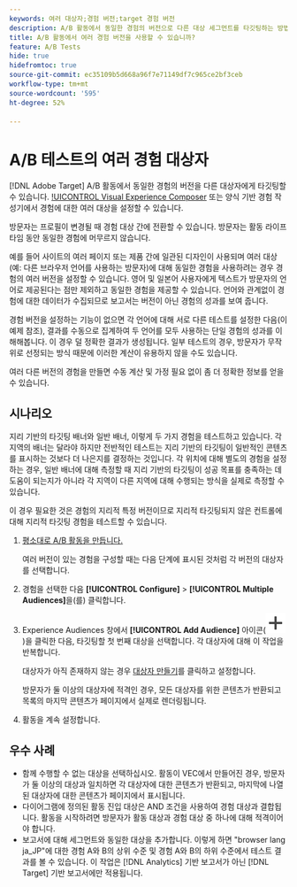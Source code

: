 ```yaml
---
keywords: 여러 대상자;경험 버전;target 경험 버전
description: A/B 활동에서 동일한 경험의 버전으로 다른 대상 세그먼트를 타깃팅하는 방법을 알아봅니다.
title: A/B 활동에서 여러 경험 버전을 사용할 수 있습니까?
feature: A/B Tests
hide: true
hidefromtoc: true
source-git-commit: ec35109b5d668a96f7e71149df7c965ce2bf3ceb
workflow-type: tm+mt
source-wordcount: '595'
ht-degree: 52%

---
```


# A/B 테스트의 여러 경험 대상자

[!DNL Adobe Target] A/B 활동에서 동일한 경험의 버전을 다른 대상자에게 타깃팅할 수 있습니다. [!UICONTROL Visual Experience Composer](VEC) 또는 양식 기반 경험 작성기에서 경험에 대한 여러 대상을 설정할 수 있습니다.

방문자는 프로필이 변경될 때 경험 대상 간에 전환할 수 있습니다. 방문자는 활동 라이프타임 동안 동일한 경험에 머무르지 않습니다.

예를 들어 사이트의 여러 페이지 또는 제품 간에 일관된 디자인이 사용되며 여러 대상(예: 다른 브라우저 언어를 사용하는 방문자)에 대해 동일한 경험을 사용하려는 경우 경험의 여러 버전을 설정할 수 있습니다. 영어 및 일본어 사용자에게 텍스트가 방문자의 언어로 제공된다는 점만 제외하고 동일한 경험을 제공할 수 있습니다. 언어와 관계없이 경험에 대한 데이터가 수집되므로 보고서는 버전이 아닌 경험의 성과를 보여 줍니다.

경험 버전을 설정하는 기능이 없으면 각 언어에 대해 서로 다른 테스트를 설정한 다음(이 예제 참조), 결과를 수동으로 집계하여 두 언어를 모두 사용하는 단일 경험의 성과를 이해해봅니다. 이 경우 덜 정확한 결과가 생성됩니다. 일부 테스트의 경우, 방문자가 무작위로 선정되는 방식 때문에 이러한 계산이 유용하지 않을 수도 있습니다.

여러 다른 버전의 경험을 만들면 수동 계산 및 가정 필요 없이 좀 더 정확한 정보를 얻을 수 있습니다.

## 시나리오

지리 기반의 타깃팅 배너와 일반 배너, 이렇게 두 가지 경험을 테스트하고 있습니다. 각 지역의 배너는 달라야 하지만 전반적인 테스트는 지리 기반의 타깃팅이 일반적인 콘텐츠를 표시하는 것보다 더 나은지를 결정하는 것입니다. 각 위치에 대해 별도의 경험을 설정하는 경우, 일반 배너에 대해 측정할 때 지리 기반의 타깃팅이 성공 목표를 충족하는 데 도움이 되는지가 아니라 각 지역이 다른 지역에 대해 수행되는 방식을 실제로 측정할 수 있습니다.

이 경우 필요한 것은 경험의 지리적 특정 버전이므로 지리적 타깃팅되지 않은 컨트롤에 대해 지리적 타깃팅 경험을 테스트할 수 있습니다.

1. [평소대로 A/B 활동을 만듭니다.](/help/main/c-activities/t-test-ab/t-test-create-ab/test-create-ab.md)

   여러 버전이 있는 경험을 구성할 때는 다음 단계에 표시된 것처럼 각 버전의 대상자를 선택합니다.

1. 경험을 선택한 다음 **[!UICONTROL Configure]** > **[!UICONTROL Multiple Audiences]**&#x200B;을(를) 클릭합니다.

1. Experience Audiences 창에서 **[!UICONTROL Add Audience]** 아이콘(![추가 아이콘](/help/main/assets/icons/Add.svg))을 클릭한 다음, 타깃팅할 첫 번째 대상을 선택합니다. 각 대상자에 대해 이 작업을 반복합니다.

   대상자가 아직 존재하지 않는 경우 [대상자 만들기](/help/main/c-target/c-audiences/create-audience.md#task_E18BD77A9A8F4ED0AC50569F94556558)를 클릭하고 설정합니다.

   방문자가 둘 이상의 대상자에 적격인 경우, 모든 대상자를 위한 콘텐츠가 반환되고 목록의 마지막 콘텐츠가 페이지에서 실제로 렌더링됩니다.

1. 활동을 계속 설정합니다.

## 우수 사례

* 함께 수행할 수 없는 대상을 선택하십시오. 활동이 VEC에서 만들어진 경우, 방문자가 둘 이상의 대상과 일치하면 각 대상자에 대한 콘텐츠가 반환되고, 마지막에 나열된 대상자에 대한 콘텐츠가 페이지에서 표시됩니다.
* 다이어그램에 정의된 활동 진입 대상은 AND 조건을 사용하여 경험 대상과 결합됩니다. 활동을 시작하려면 방문자가 활동 대상과 경험 대상 중 하나에 대해 적격이어야 합니다.
* 보고서에 대해 세그먼트와 동일한 대상을 추가합니다. 이렇게 하면 &quot;browser lang ja_JP&quot;에 대한 경험 A와 B의 상위 수준 및 경험 A와 B의 하위 수준에서 테스트 결과를 볼 수 있습니다. 이 작업은 [!DNL Analytics] 기반 보고서가 아닌 [!DNL Target] 기반 보고서에만 적용됩니다.